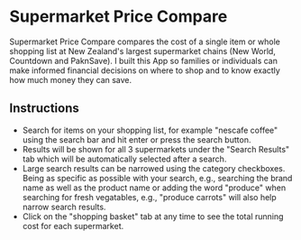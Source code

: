 # Supermarket Price Compare

Supermarket Price Compare compares the cost of a single item or whole shopping list at New Zealand's largest supermarket chains (New World, Countdown and PaknSave). I built this App so families or individuals can make informed financial decisions on where to shop and to know exactly how much money they can save.


## Instructions

* Search for items on your shopping list, for example "nescafe coffee" using the search bar and hit enter or press the search button.
* Results will be shown for all 3 supermarkets under the "Search Results" tab which will be automatically selected after a search.
* Large search results can be narrowed using the category checkboxes. Being as specific as possible with your search, e.g., searching the brand name as well as the product name or adding the word "produce" when searching for fresh vegatables, e.g., "produce carrots" will also help narrow search results.
* Click on the "shopping basket" tab at any time to see the total running cost for each supermarket.



